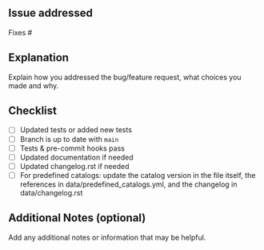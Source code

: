 ## Issue addressed
Fixes #<issue number>

## Explanation
Explain how you addressed the bug/feature request, what choices you made and why.

## Checklist
- [ ] Updated tests or added new tests
- [ ] Branch is up to date with `main`
- [ ] Tests & pre-commit hooks pass
- [ ] Updated documentation if needed
- [ ] Updated changelog.rst if needed
- [ ] For predefined catalogs: update the catalog version in the file itself, the references in data/predefined_catalogs.yml, and the changelog in data/changelog.rst

## Additional Notes (optional)
Add any additional notes or information that may be helpful.
